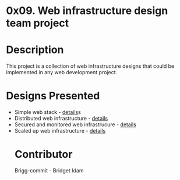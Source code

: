 # 0x09. Web infrastructure design team project

# Description
This project is a collection of web infrastructure designs that could be implemented in any web development project.

# Designs Presented

<ul>
<li>Simple web stack - <a href="github.com/Brigg-commit/0x09-web_infrastructure_design/master/0-simple_web_stack.md">details</a>s</li>

<li>
Distributed web infrastructure - <a href="github.com/Brigg-commit/0x09-web_infrastructure_design/1-distributed_web_infrastructure.md">details</a>
</li>

<li>
Secured and monitored web infrastrucure - <a href ="github.com/Brigg-commit/0x09-web_infrastructure_design/2-secured_and_monitored_web_infrastructure.md">details</a>
</li>

<li>
Scaled up web infrastructure - <a href ="github.com/Brigg-commit/0x09-web_infrastructure_design/3-scale_up.md">details</a>
</li>

</u>

# Contributor
Brigg-commit - Bridget Idam
